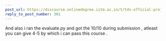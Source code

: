 ```yaml
---
post_url: https://discourse.onlinedegree.iitm.ac.in/t/tds-official-project1-discrepencies/171141/302
reply_to_post_number: 301
---
```

And also i ran the evaluate.py and got the 10/10 during submission , atleast you can give 4-5 by which i can pass this course .